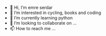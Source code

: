 - 👋 Hi, I’m emre serdar
- 👀 I’m interested in cycling, books and coding
- 🌱 I’m currently learning python
- 💞️ I’m looking to collaborate on ...
- 📫 How to reach me ...

<!---
emre serdar is a ✨ special ✨ repository because its `README.md` (this file) appears on your GitHub profile.
You can click the Preview link to take a look at your changes.
--->

